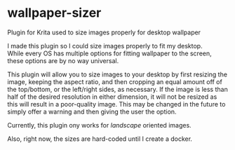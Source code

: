 # wallpaper-sizer
Plugin for Krita used to size images properly for desktop wallpaper

I made this plugin so I could size images properly to fit my desktop.  
While every OS has multiple options for fitting wallpaper to the screen,
these options are by no way universal.

This plugin will allow you to size images to your desktop by first resizing
the image, keeping the aspect ratio, and then cropping an equal amount off
of the top/bottom, or the left/right sides, as necessary.  If the image is less
than half of the desired resolution in either dimension, it will not be resized
as this will result in a poor-quality image.  This may be changed in the future 
to simply offer a warning and then giving the user the option.

Currently, this plugin ony works for *landscape* oriented images.  

Also, right now, the sizes are hard-coded until I create a docker.
